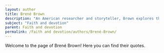 ```yaml
---
layout: author
title: Brené Brown
description: "An American researcher and storyteller, Brown explores themes of vulnerability and faith, emphasizing courage and connection in her talks and books, reflecting on the role of devotion in overcoming adversity."
subject: "Faith and devotion"
parent: Faith and devotion
permalink: /Faith and devotion/authors/Brené-Brown/
---
```


Welcome to the page of Brené Brown! Here you can find their quotes.
